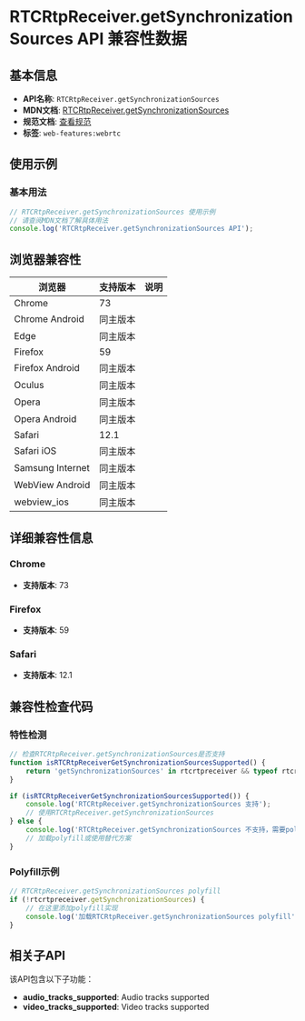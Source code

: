 # RTCRtpReceiver.getSynchronizationSources API 兼容性数据

## 基本信息

- **API名称**: `RTCRtpReceiver.getSynchronizationSources`
- **MDN文档**: [RTCRtpReceiver.getSynchronizationSources](https://developer.mozilla.org/docs/Web/API/RTCRtpReceiver/getSynchronizationSources)
- **规范文档**: [查看规范](https://w3c.github.io/webrtc-pc/#dom-rtcrtpreceiver-getsynchronizationsources)
- **标签**: `web-features:webrtc`

## 使用示例

### 基本用法

```javascript
// RTCRtpReceiver.getSynchronizationSources 使用示例
// 请查阅MDN文档了解具体用法
console.log('RTCRtpReceiver.getSynchronizationSources API');
```

## 浏览器兼容性

| 浏览器 | 支持版本 | 说明 |
|--------|----------|------|
| Chrome | 73 |  |
| Chrome Android | 同主版本 |  |
| Edge | 同主版本 |  |
| Firefox | 59 |  |
| Firefox Android | 同主版本 |  |
| Oculus | 同主版本 |  |
| Opera | 同主版本 |  |
| Opera Android | 同主版本 |  |
| Safari | 12.1 |  |
| Safari iOS | 同主版本 |  |
| Samsung Internet | 同主版本 |  |
| WebView Android | 同主版本 |  |
| webview_ios | 同主版本 |  |

## 详细兼容性信息

### Chrome

- **支持版本**: 73

### Firefox

- **支持版本**: 59

### Safari

- **支持版本**: 12.1

## 兼容性检查代码

### 特性检测

```javascript
// 检查RTCRtpReceiver.getSynchronizationSources是否支持
function isRTCRtpReceiverGetSynchronizationSourcesSupported() {
    return 'getSynchronizationSources' in rtcrtpreceiver && typeof rtcrtpreceiver.getSynchronizationSources === 'function';
}

if (isRTCRtpReceiverGetSynchronizationSourcesSupported()) {
    console.log('RTCRtpReceiver.getSynchronizationSources 支持');
    // 使用RTCRtpReceiver.getSynchronizationSources
} else {
    console.log('RTCRtpReceiver.getSynchronizationSources 不支持，需要polyfill');
    // 加载polyfill或使用替代方案
}
```

### Polyfill示例

```javascript
// RTCRtpReceiver.getSynchronizationSources polyfill
if (!rtcrtpreceiver.getSynchronizationSources) {
    // 在这里添加polyfill实现
    console.log('加载RTCRtpReceiver.getSynchronizationSources polyfill');
}
```

## 相关子API

该API包含以下子功能：

- **audio_tracks_supported**: Audio tracks supported
- **video_tracks_supported**: Video tracks supported

